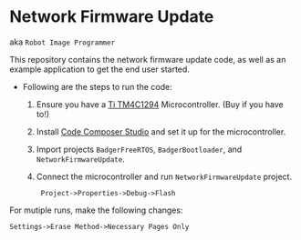 # Network Firmware Update
aka `Robot Image Programmer`    

This repository contains the network firmware update code, as well as an
example application to get the end user started.

- Following are the steps to run the code:
  1. Ensure you have a [Ti TM4C1294](http://www.ti.com/tool/EK-TM4C1294XL) Microcontroller. (Buy if you have to!)  
  2. Install [Code Composer Studio](http://www.ti.com/tool/CCSTUDIO) and set it up for the microcontroller.
  3. Import projects `BadgerFreeRTOS`, `BadgerBootloader`, and `NetworkFirmwareUpdate`.
  4. Connect the microcontroller and run `NetworkFirmwareUpdate` project.
        
          Project->Properties->Debug->Flash
        
For mutiple runs, make the following changes:

    Settings->Erase Method->Necessary Pages Only

